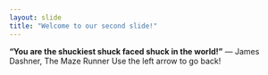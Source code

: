 ```yaml
---
layout: slide
title: "Welcome to our second slide!"
---
```


**“You are the shuckiest shuck faced shuck in the world!”**
    ― James Dashner, The Maze Runner
Use the left arrow to go back!
